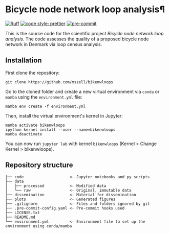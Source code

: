 # Bicycle node network loop analysis¶

[![Ruff](https://img.shields.io/endpoint?url=https://raw.githubusercontent.com/astral-sh/ruff/main/assets/badge/v2.json)](https://github.com/astral-sh/ruff)
[![code style: prettier](https://img.shields.io/badge/code_style-prettier-ff69b4.svg?style=flat-square)](https://github.com/prettier/prettier)
[![pre-commit](https://img.shields.io/badge/pre--commit-enabled-brightgreen?logo=pre-commit&logoColor=white)](https://github.com/pre-commit/pre-commit)

This is the source code for the scientific project _Bicycle node network loop analysis_. The code assesses the quality of a proposed bicycle node network in Denmark via loop census analysis.

## Installation

First clone the repository:

```
git clone https://github.com/mszell/bikenwloops
```

Go to the cloned folder and create a new virtual environment via `conda` or `mamba` using the `environment.yml` file:

```
mamba env create -f environment.yml
```

Then, install the virtual environment's kernel in Jupyter:

```
mamba activate bikenwloops
ipython kernel install --user --name=bikenwloops
mamba deactivate
```

You can now run `jupyter lab` with kernel `bikenwloops` (Kernel > Change Kernel > bikenwloops).

## Repository structure

```
├── code                    <- Jupyter notebooks and py scripts
├── data
│   ├── processed           <- Modified data
│   └── raw                 <- Original, immutable data
├── dissemination           <- Material for dissemination
├── plots                   <- Generated figures
├── .gitignore              <- Files and folders ignored by git
├── .pre-commit-config.yaml <- Pre-commit hooks used
├── LICENSE.txt
├── README.md
└── environment.yml         <- Environment file to set up the environment using conda/mamba
```
